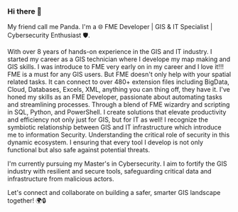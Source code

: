 ### Hi there 👋

My friend call me Panda. I'm a 🌐 FME Developer | GIS & IT Specialist | Cybersecurity Enthusiast 🛡️.

With over 8 years of hands-on experience in the GIS and IT industry. I started my career as a GIS technician where I develope my map making and GIS skills. I was introduce to FME very early on in my career and I love it!!! FME is a must for any GIS users. But FME doesn't only help with your spatial related tasks. It can connect to over 480+ extension files including BigData, Cloud, Databases, Excels, XML, anything you can thing off, they have it. I've honed my skills as an FME Developer, passionate about automating tasks and streamlining processes. Through a blend of FME wizardry and scripting in SQL, Python, and PowerShell. I create solutions that elevate productivity and efficiency not only just for GIS, but for IT as well! I recognize the symbiotic relationship between GIS and IT infrastructure which introduce me to information Security. Understanding the critical role of security in this dynamic ecosystem. I ensuring that every tool I develop is not only functional but also safe against potential threats.

I'm currently pursuing my Master's in Cybersecurity. I aim to fortify the GIS industry with resilient and secure tools, safeguarding critical data and infrastructure from malicious actors.

Let's connect and collaborate on building a safer, smarter GIS landscape together! 🌍🔒
<!--
**pandaacoding/pandaacoding** is a ✨ _special_ ✨ repository because its `README.md` (this file) appears on your GitHub profile.

Here are some ideas to get you started:

- 🔭 I’m currently working on ...
- 🌱 I’m currently learning ...
- 👯 I’m looking to collaborate on ...
- 🤔 I’m looking for help with ...
- 💬 Ask me about ...
- 📫 How to reach me: ...
- 😄 Pronouns: ...
- ⚡ Fun fact: ...
-->
